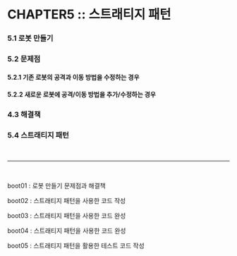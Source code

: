 # CHAPTER5 :: 스트래티지 패턴<br />

### 5.1 로봇 만들기

### 5.2 문제점

####   5.2.1 기존 로봇의 공격과 이동 방법을 수정하는 경우
  
####   5.2.2 새로운 로봇에 공격/이동 방법을 추가/수정하는 경우

### 4.3 해결책

### 5.4 스트래티지 패턴
  
<br />

***
<br />

boot01 : 로봇 만들기 문제점과 해결책

boot02 : 스트래티지 패턴을 사용한 코드 작성

boot03 : 스트래티지 패턴을 사용한 코드 완성

boot04 : 스트래티지 패턴을 사용한 코드 완성

boot05 : 스트래티지 패턴을 활용한 테스트 코드 작성

<br />
